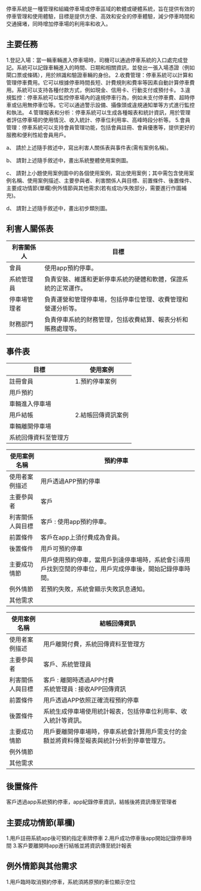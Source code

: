 停車系統是一種管理和組織停車場或停車區域的軟體或硬體系統，旨在提供有效的停車管理和使用體驗，目標是提供方便、高效和安全的停車體驗，減少停車時間和交通擁堵，同時增加停車場的利用率和收入。

## 主要任務
1.登記入場：當一輛車輛進入停車場時，司機可以通過停車系統的入口處完成登記。系統可以記錄車輛進入的時間、日期和相關資訊，並發出一張入場憑證（例如閘口票或條碼），用於辨識和驗證車輛的身份。
2.收費管理：停車系統可以計算和管理停車費用。它可以根據停車時間長短、計費規則和費率等因素自動計算停車費用。系統可以支持各種付款方式，例如現金、信用卡、行動支付或預付卡。
3.違規監控：停車系統可以監控停車場內的違規停車行為，例如未支付停車費、超時停車或佔用無停車位等。它可以通過警示設備、攝像頭或違規通知單等方式進行監控和執法。
4.管理報表和分析：停車系統可以生成各種報表和統計資訊，用於管理者評估停車場的使用情況、收入統計、停車位利用率、高峰時段分析等。
5.會員管理：停車系統可以支持會員管理功能，包括會員註冊、會員優惠等，提供更好的服務和便利性給會員用戶。

a、 請於上述隨手敘述中，寫出利害人關係表與事件表(需有案例名稱)。

b、 請對上述隨手敘述中，畫出系統整體使用案例圖。

c、 請對上小題使用案例圖中的各個使用案例，寫出使用案例；其中需包含使用案例名稱、使用案例描述、主要參與者、利害關係人與目標、前置條件、後置條件、主要成功情節(單欄)例外情節與其他需求(若有成功/失敗部分，需要進行作圖補充)。

d、 請對上述隨手敘述中，畫出初步類別圖。

## 利害人關係表
|  利害關係人   | 目標  |
|  ----  | ----  |
| 會員 | 使用app預約停車。 |
| 系統管理員  | 負責安裝、維護和更新停車系統的硬體和軟體，保證系統的正常運作。 |
| 停車場管理者  | 負責運營和管理停車場，包括停車位管理、收費管理和營運分析等。 |
| 財務部門  | 負責停車系統的財務管理，包括收費結算、報表分析和賬務處理等。 |


## 事件表
| 目標 | 使用案例 |
|  ----  | ----  |
|註冊會員 | 1.預約停車案例 |
|用戶預約|   |
|車輛進入停車場|  |
|用戶結帳| 2.結帳回傳資訊案例 |
|車輛離開停車場|  |
|系統回傳資料至管理方|  |



| 使用案例名稱 | 預約停車 |
|  ----  | ----  |
| 使用者案例描述 | 用戶透過APP預約停車 |
| 主要參與者 | 客戶 |
| 利害關係人與目標 | 客戶 : 使用app預約停車。 |
| 前置條件 | 客戶在app上須付費成為會員。 |
| 後置條件 | 用戶可預約停車 |
| 主要成功情節 | 用戶使用預約停車，當用戶到達停車場時，系統會引導用戶找到空閒的停車位，用戶完成停車後，開始記錄停車時間。 |
| 例外情節| 若預約失敗，系統會顯示失敗訊息通知。 |
| 其他需求|  |


| 使用案例名稱 | 結帳回傳資訊 |
|  ----  | ----  |
|使用者案例描述|用戶離開付費，系統回傳資料至管理方|
|主要參與者| 客戶、系統管理員 |
|利害關係人與目標| 客戶 : 離開時透過APP付費 <br> 系統管理員 : 接收APP回傳資訊 |
|前置條件| 用戶透過APP依照正確流程預約停車 |
|後置條件| 系統生成停車場使用統計報表，包括停車位利用率、收入統計等資訊。 |
|主要成功情節| 用戶要離開停車場時，停車系統會計算用戶需支付的金額並將資料傳至報表與統計分析到停車管理方。 |
|例外情節|  |
|其他需求|  |


## 後置條件
客戶透過app系統預約停車，app紀錄停車資訊，結帳後將資訊傳至管理者

## 主要成功情節(單欄)
1.用戶註冊系統app後可預約指定車牌停車
2.用戶成功停車後app開始記錄停車時間
3.客戶要離開時app進行結帳並將資訊傳至統計報表

## 例外情節與其他需求
1.用戶臨時取消預約停車，系統須將原預約車位顯示空位